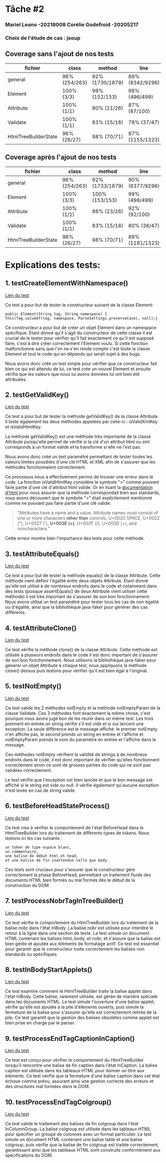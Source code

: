 # Tâche #2
### Mariel Leano -20218008 Corélie Godefroid -20205217
### Choix de l'étude de cas : jsoup

## Coverage sans l'ajout de nos tests
|fichier|class|method|line| branch          |
|---|---|---|---|-----------------|
| general |96% (254/263)|92% (1730/1879)|89% (8342/9296)| 85% (8360/9806) |
|Element|100% (3/3)|99% (152/153)|99% (496/499)| 96% (556/576)   |
| Attribute| 100% (1/1)|80% (21/26)|87% (87/100)| 75% (158/208)   |
|Validate|100% (1/1)|83% (15/18)| 78% (37/47)| 76% (52/68)     |
| HtmlTreeBuilderState| 96% (26/27)|98% (70/71)|87% (1155/1323)| 82% (1418/1720) |

## Coverage après l'ajout de nos tests
|fichier|class| method      | line            | branch          |
|---|---|-------------|-----------------|-----------------|
| general |96% (254/263)| 92% (1733/1879) | 90% (8377/9296) | 86% (8440/9806) |
|Element|100% (3/3)| 100% (153/153) | 99% (498/499)   | 96% (556/576)   |
| Attribute| 100% (1/1)| 88% (23/26) | 92% (92/100)    | 95% (198/208)   |
|Validate|100% (1/1)| 83% (15/18) | 80% (38/47)     | 85% (58/68)     |
| HtmlTreeBuilderState| 96% (26/27)| 98% (70/71) | 89% (1181/1323) | 84% (1450/1720) |

# Explications des tests:

## 1. testCreateElementWithNamespace()
[Lien du test](https://github.com/Corelie/jsoup/blob/b288242cb6c8705215803c34ddb7b612e65b2998/src/test/java/org/jsoup/nodes/ElementTest.java#L1543-L1555)

Ce test a pour but de tester le constructeur suivant de la classe Element:

    public Element(String tag, String namespace) {  
    this(Tag.valueOf(tag, namespace, ParseSettings.preserveCase), null);}  

Ce constructeur a pour but de créer un objet Element dans un namespace spécifique.
Étant donné qu'il s'agit du constructeur de cette classe il est crucial de le tester pour vérifier qu'il fait exactement ce qu'il est supposé faire, c'est à dire créer correctement l'Element voulu. Si cette fonction malfonctionne sans que l'on ne s'en rende compte c'est toute la classe Element et tout le code qui en dépends qui serait sujet à des bugs.

Nous avons donc créé un test simple pour vérifier que ce constructeur fait bien ce qui est attendu de lui, ce test crée un nouvel Element et ensuite vérifie que les valeurs que nous lui avons données lui ont bien été attribuées.

## 2. testGetValidKey()
[Lien du test](https://github.com/Corelie/jsoup/blob/968bf62e0b941c08c0028f06a4a918a097c8750c/src/test/java/org/jsoup/nodes/AttributeTest.java#L103-L151)

Ce test a pour but de tester la méthode getValidKey() de la classe Attribute. Il teste également les deux méthodes appelées par celle-ci : isValidXmlKey et isValidHtmlKey.

La méthode getValidKey() est une méthode très  importante de la classe Attribute puisqu'elle permet de vérifié si la clé d'un attribut html ou xml corresponds à un format valide et la transforme si elle ne l'est pas.

Nous avons donc créé un test paramétré permettant de tester toutes les valeurs limites possibles d'une clé HTML et XML afin de s'assurer que les méthodes fonctionnaient correctement.

Ce processus nous a effectivement permis de trouver une erreur dans le code. La fonction isValidHtmlKey considère le symbole ">" comme pouvant faire partie d'une clé d'attribut html valide.
Or en lisant la [documentation d'html](https://html.spec.whatwg.org/multipage/syntax.html#attributes-2) pour nous assurer que la méthode correspondait bien aux standards, nous avons découvert que le symbole ">" était explicitement mentionné comme ne pouvant pas faire partie d'une clé valide:

> "Attributes have a name and a value. Attribute names must consist of one or more characters **other than** controls, U+0020 SPACE, U+0022 ("), U+0027 ('), **U+003E (>)**, U+002F (/), U+003D (=), and noncharacters."

Cette erreur montre bien l'importance des tests pour cette méthode.

## 3. testAttributeEquals()
[Lien du test](https://github.com/Corelie/jsoup/blob/968bf62e0b941c08c0028f06a4a918a097c8750c/src/test/java/org/jsoup/nodes/AttributeTest.java#L153-L190)

Ce test a pour but de tester la méthode equals() de la classe Attribute. Cette méthode vient définir l'égalité entre deux objets Attribute. Étant donné qu'elle est utilisé à de nombreux endroits dans le code et notamment dans des tests (puisque assertEquals() de deux Attribute vient utiliser cette méthode) il est très important de s'assurer de son bon fonctionnement.
Nous avons utilisé un test paramétré pour tester tous les cas de non égalité ou d'égalité, ainsi que la bibliothèque java-faker pour générer des cas différents.

## 4. testAttributeClone()
[Lien du test](https://github.com/Corelie/jsoup/blob/968bf62e0b941c08c0028f06a4a918a097c8750c/src/test/java/org/jsoup/nodes/AttributeTest.java#L191-L208)

Ce test vérifie la méthode clone() de la classe Attribute.
Cette méthode est utilisée à plusieurs endroits dans le code il est donc important de s'assurer de son bon fonctionnement.
Nous utilisons la bibliothèque java-faker pour génerer un objet Attribute à chaque test, nous appliquons la méthode clone() dessus puis testons pour vérifier qu'il est bien égal à l'original.

## 5. testNotEmpty()
[Lien du test](https://github.com/Corelie/jsoup/blob/968bf62e0b941c08c0028f06a4a918a097c8750c/src/test/java/org/jsoup/helper/ValidateTest.java#L47-L82)

Ce test valide les 2 méthodes notEmpty et la méthode notEmptyParam de la classe Validate. Ces 3 méthodes font exactement la même chose, c'est pourquoi nous avons jugé bon de les réunir dans un même test. Les trois prennent en entrée un string vérifie s'il est vide et si oui lancent une exception. La seule différence est le message affiché:  le premier notEmpty n'en affiche pas, le second prends un string en entrée et l'affiche et notEmptyParam prends le nom du paramètre en entrée et l'affiche dans le message.

Ces méthodes notEmpty vérifient la validité de strings à de nombreux endroits dans le code, il est donc important de vérifier qu'elles fonctionnent correctement sinon ce sont de grosses parties du code qui ne sont pas validées correctement.

Le test vérifie que l'exception est bien lancée et que le bon message est affiché si le string est vide ou null.  Il vérifie également qu'aucune exception n'est levée en cas de string valide.

## 6. testBeforeHeadStateProcess()
[Lien du test](https://github.com/MarielLeano/jsoup/blob/main/src/test/java/org/jsoup/parser/HtmlTreeBuilderStateTest.java)

Ce test vise à vérifier le comportement de l'état BeforeHead dans le HtmlTreeBuilder lors du traitement de différents types de tokens. Nous testons ici les cas suivants :

    un token de type espace blanc,
    un commentaire,
    une balise de début html et head,
    et une balise de fin inattendue telle que body.

Ces tests sont cruciaux pour s'assurer que le constructeur gère correctement la phase BeforeHead, permettant un traitement fluide des documents HTML bien formés ou mal formés dès le début de la construction du DOM.

## 7. testProcessNobrTagInTreeBuilder()
[Lien du test](https://github.com/MarielLeano/jsoup/blob/main/src/test/java/org/jsoup/parser/HtmlTreeBuilderStateTest.java)

Ce test vérifie le comportement du HtmlTreeBuilder lors du traitement de la balise nobr dans l'état InBody. La balise nobr est utilisée pour interdire le retour à la ligne dans une section de texte. Le test simule un document HTML contenant les balises html, body, et nobr, et s'assure que la balise est bien gérée et ajoutée aux éléments de formatage actif. Ce test est essentiel pour garantir que le constructeur traite correctement les balises non standards ou spécifiques.


## 8. testInBodyStartApplets()
[Lien du test](https://github.com/MarielLeano/jsoup/blob/main/src/test/java/org/jsoup/parser/HtmlTreeBuilderStateTest.java)

Ce test examine comment le HtmlTreeBuilder traite la balise applet dans l'état InBody. Cette balise, rarement utilisée, est gérée de manière spéciale dans les documents HTML. Le test simule l'ouverture d'une balise applet, vérifie qu'elle est ajoutée à la pile d'éléments ouverts, puis simule la fermeture de la balise pour s'assurer qu'elle est correctement retirée de la pile. Ce test garantit que la gestion des balises obsolètes comme applet est bien prise en charge par le parser.


## 9. testProcessEndTagCaptionInCaption()
[Lien du test](https://github.com/MarielLeano/jsoup/blob/main/src/test/java/org/jsoup/parser/HtmlTreeBuilderStateTest.java)

Ce test est conçu pour vérifier le comportement du HtmlTreeBuilder lorsqu'il rencontre une balise de fin caption dans l'état InCaption. La balise caption est utilisée dans les tableaux HTML pour donner un titre aux éléments. Ce test vérifie que la fermeture d'une balise caption dans cet état échoue comme prévu, assurant ainsi une gestion correcte des erreurs et des structures mal formées dans le DOM.


## 10. testProcessEndTagColgroup()
[Lien du test](https://github.com/MarielLeano/jsoup/blob/main/src/test/java/org/jsoup/parser/HtmlTreeBuilderStateTest.java)

Ce test valide le traitement des balises de fin colgroup dans l'état InColumnGroup. La balise colgroup est utilisée dans les tableaux HTML pour spécifier un groupe de colonnes avec un format particulier. Le test simule un document HTML contenant une balise table et une balise colgroup, puis vérifie que la balise de fin colgroup est traitée correctement, garantissant ainsi que les tableaux HTML sont construits conformément aux spécifications du DOM.
